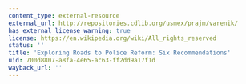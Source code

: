 ```yaml
---
content_type: external-resource
external_url: http://repositories.cdlib.org/usmex/prajm/varenik/
has_external_license_warning: true
license: https://en.wikipedia.org/wiki/All_rights_reserved
status: ''
title: 'Exploring Roads to Police Reform: Six Recommendations'
uid: 700d8807-a8fa-4e65-ac63-ff2dd9a17f1d
wayback_url: ''
---
```

